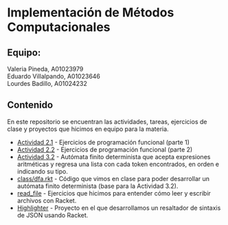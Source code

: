 # Implementación de Métodos Computacionales
## Equipo: 
Valeria Pineda, A01023979 <br>
Eduardo Villalpando, A01023646 <br>
Lourdes Badillo, A01024232<br>

## Contenido
En este repositorio se encuentran las actividades, tareas, ejercicios de clase y proyectos que hicimos en equipo para la materia. 

- <a href='https://github.com/Ax010tl/racket/tree/master/actividad_2_1'>Actividad 2.1</a> - Ejercicios de programación funcional (parte 1)
- <a href='https://github.com/Ax010tl/racket/tree/master/actividad_2_2'>Actividad 2.2</a> - Ejercicios de programación funcional (parte 2)
- <a href='https://github.com/Ax010tl/racket/tree/master/actividad_3_2'>Actividad 3.2</a> - Autómata finito determinista que acepta expresiones aritméticas y regresa una lista con cada token encontrados, en orden e indicando su tipo. 
- <a href='https://github.com/Ax010tl/racket/tree/master/class'>class/dfa.rkt</a> - Código que vimos en clase para poder desarrollar un autómata finito determinista (base para la Actividad 3.2).
- <a href='https://github.com/Ax010tl/racket/tree/master/read_file'>read_file</a> - Ejercicios que hicimos para entender cómo leer y escribir archivos con Racket.
- <a href='https://github.com/Ax010tl/racket/tree/master/highlighter'>Highlighter</a> - Proyecto en el que desarrollamos un resaltador de sintaxis de JSON usando Racket. 
